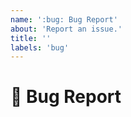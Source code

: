 ```yaml
---
name: ':bug: Bug Report'
about: 'Report an issue.'
title: ''
labels: 'bug'
---
```


# :bug: Bug Report

<!--
Please provide a clear and concise description, steps to reproduce, and any other information you believe may be useful.
-->
